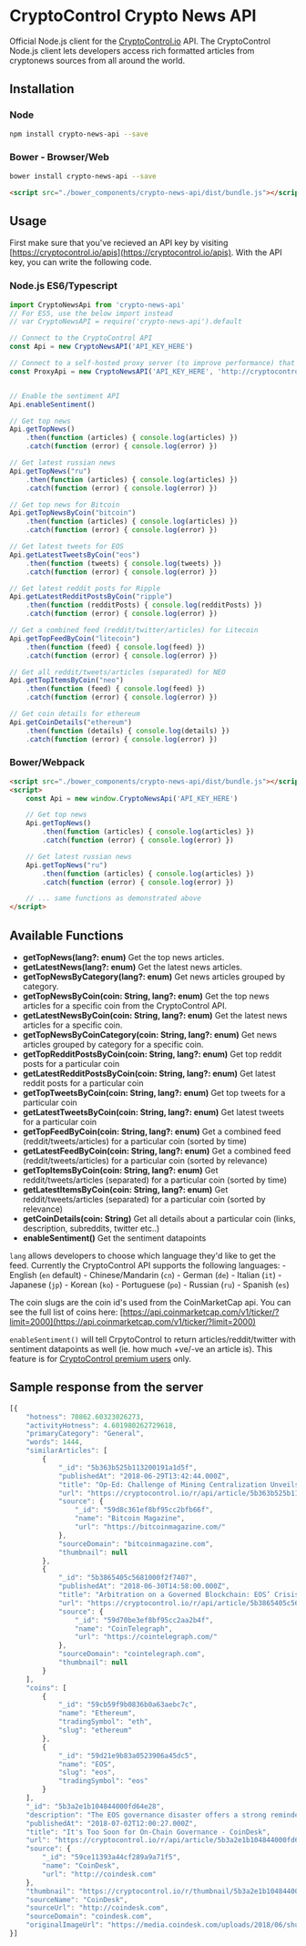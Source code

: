 CryptoControl Crypto News API
=========================

Official Node.js client for the [CryptoControl.io](https://cryptocontrol.io) API. The CryptoControl Node.js client lets developers access rich formatted articles from cryptonews sources from all around the world.

## Installation
### Node
```sh
npm install crypto-news-api --save
```

### Bower - Browser/Web
```sh
bower install crypto-news-api --save
```
```html
<script src="./bower_components/crypto-news-api/dist/bundle.js"></script>
```

## Usage
First make sure that you've recieved an API key by visiting [https://cryptocontrol.io/apis](https://cryptocontrol.io/apis). With the API key, you can write the following code.


### Node.js ES6/Typescript
```javascript
import CryptoNewsApi from 'crypto-news-api'
// For ES5, use the below import instead
// var CryptoNewsAPI = require('crypto-news-api').default

// Connect to the CryptoControl API
const Api = new CryptoNewsAPI('API_KEY_HERE')

// Connect to a self-hosted proxy server (to improve performance) that points to cryptocontrol.io
const ProxyApi = new CryptoNewsAPI('API_KEY_HERE', 'http://cryptocontrol_proxy/api/v1/public')


// Enable the sentiment API
Api.enableSentiment()

// Get top news
Api.getTopNews()
    .then(function (articles) { console.log(articles) })
    .catch(function (error) { console.log(error) })

// Get latest russian news
Api.getTopNews("ru")
    .then(function (articles) { console.log(articles) })
    .catch(function (error) { console.log(error) })

// Get top news for Bitcoin
Api.getTopNewsByCoin("bitcoin")
    .then(function (articles) { console.log(articles) })
    .catch(function (error) { console.log(error) })

// Get latest tweets for EOS
Api.getLatestTweetsByCoin("eos")
    .then(function (tweets) { console.log(tweets) })
    .catch(function (error) { console.log(error) })

// Get latest reddit posts for Ripple
Api.getLatestRedditPostsByCoin("ripple")
    .then(function (redditPosts) { console.log(redditPosts) })
    .catch(function (error) { console.log(error) })

// Get a combined feed (reddit/twitter/articles) for Litecoin
Api.getTopFeedByCoin("litecoin")
    .then(function (feed) { console.log(feed) })
    .catch(function (error) { console.log(error) })

// Get all reddit/tweets/articles (separated) for NEO
Api.getTopItemsByCoin("neo")
    .then(function (feed) { console.log(feed) })
    .catch(function (error) { console.log(error) })

// Get coin details for ethereum
Api.getCoinDetails("ethereum")
    .then(function (details) { console.log(details) })
    .catch(function (error) { console.log(error) })
```

### Bower/Webpack
```html
<script src="./bower_components/crypto-news-api/dist/bundle.js"></script>
<script>
    const Api = new window.CryptoNewsApi('API_KEY_HERE')

    // Get top news
    Api.getTopNews()
        .then(function (articles) { console.log(articles) })
        .catch(function (error) { console.log(error) })

    // Get latest russian news
    Api.getTopNews("ru")
        .then(function (articles) { console.log(articles) })
        .catch(function (error) { console.log(error) })

    // ... same functions as demonstrated above
</script>
```

## Available Functions

- **getTopNews(lang?: enum)** Get the top news articles.
- **getLatestNews(lang?: enum)** Get the latest news articles.
- **getTopNewsByCategory(lang?: enum)** Get news articles grouped by category.
- **getTopNewsByCoin(coin: String, lang?: enum)** Get the top news articles for a specific coin from the CryptoControl API.
- **getLatestNewsByCoin(coin: String, lang?: enum)** Get the latest news articles for a specific coin.
- **getTopNewsByCoinCategory(coin: String, lang?: enum)** Get news articles grouped by category for a specific coin.
- **getTopRedditPostsByCoin(coin: String, lang?: enum)** Get top reddit posts for a particular coin
- **getLatestRedditPostsByCoin(coin: String, lang?: enum)** Get latest reddit posts for a particular coin
- **getTopTweetsByCoin(coin: String, lang?: enum)** Get top tweets for a particular coin
- **getLatestTweetsByCoin(coin: String, lang?: enum)** Get latest tweets for a particular coin
- **getTopFeedByCoin(coin: String, lang?: enum)** Get a combined feed (reddit/tweets/articles) for a particular coin (sorted by time)
- **getLatestFeedByCoin(coin: String, lang?: enum)** Get a combined feed (reddit/tweets/articles) for a particular coin (sorted by relevance)
- **getTopItemsByCoin(coin: String, lang?: enum)** Get reddit/tweets/articles (separated) for a particular coin (sorted by time)
- **getLatestItemsByCoin(coin: String, lang?: enum)** Get reddit/tweets/articles (separated) for a particular coin (sorted by relevance)
- **getCoinDetails(coin: String)** Get all details about a particular coin (links, description, subreddits, twitter etc..)
- **enableSentiment()** Get the sentiment datapoints

`lang` allows developers to choose which language they'd like to get the feed. Currently the CryptoControl API supports the following languages:
    - English (`en` default)
    - Chinese/Mandarin (`cn`)
    - German (`de`)
    - Italian (`it`)
    - Japanese (`jp`)
    - Korean (`ko`)
    - Portuguese (`po`)
    - Russian (`ru`)
    - Spanish (`es`)

The coin slugs are the coin id's used from the CoinMarketCap api. You can see the full list of coins here: [https://api.coinmarketcap.com/v1/ticker/?limit=2000](https://api.coinmarketcap.com/v1/ticker/?limit=2000)

`enableSentiment()` will tell CrpytoControl to return articles/reddit/twitter with sentiment datapoints as well (ie. how much +ve/-ve an article is). This feature is for [CryptoControl premium users](https://cryptocontrol.io/en/about/premium) only.


## Sample response from the server

```javascript
[{
    "hotness": 70862.60323026273,
    "activityHotness": 4.601980262729618,
    "primaryCategory": "General",
    "words": 1444,
    "similarArticles": [
        {
            "_id": "5b363b525b113200191a1d5f",
            "publishedAt": "2018-06-29T13:42:44.000Z",
            "title": "Op-Ed: Challenge of Mining Centralization Unveils Bitcoin’s Elegant Design",
            "url": "https://cryptocontrol.io/r/api/article/5b363b525b113200191a1d5f?ref=5ac11440ec0af7be35528459",
            "source": {
                "_id": "59d8c361ef8bf95cc2bfb66f",
                "name": "Bitcoin Magazine",
                "url": "https://bitcoinmagazine.com/"
            },
            "sourceDomain": "bitcoinmagazine.com",
            "thumbnail": null
        },
        {
            "_id": "5b3865405c5681000f2f7407",
            "publishedAt": "2018-06-30T14:58:00.000Z",
            "title": "Arbitration on a Governed Blockchain: EOS’ Crisis of Dispute Resolution",
            "url": "https://cryptocontrol.io/r/api/article/5b3865405c5681000f2f7407?ref=5ac11440ec0af7be35528459",
            "source": {
                "_id": "59d70be3ef8bf95cc2aa2b4f",
                "name": "CoinTelegraph",
                "url": "https://cointelegraph.com/"
            },
            "sourceDomain": "cointelegraph.com",
            "thumbnail": null
        }
    ],
    "coins": [
        {
            "_id": "59cb59f9b0836b0a63aebc7c",
            "name": "Ethereum",
            "tradingSymbol": "eth",
            "slug": "ethereum"
        },
        {
            "_id": "59d21e9b83a0523906a45dc5",
            "name": "EOS",
            "slug": "eos",
            "tradingSymbol": "eos"
        }
    ],
    "_id": "5b3a2e1b104844000fd64e28",
    "description": "The EOS governance disaster offers a strong reminder of how entrenched human mistrust can be difficult to overcome.",
    "publishedAt": "2018-07-02T12:00:27.000Z",
    "title": "It's Too Soon for On-Chain Governance - CoinDesk",
    "url": "https://cryptocontrol.io/r/api/article/5b3a2e1b104844000fd64e28?ref=5ac11440ec0af7be35528459",
    "source": {
        "_id": "59ce11393a44cf289a9a71f5",
        "name": "CoinDesk",
        "url": "http://coindesk.com"
    },
    "thumbnail": "https://cryptocontrol.io/r/thumbnail/5b3a2e1b104844000fd64e28?ref=5ac11440ec0af7be35528459",
    "sourceName": "CoinDesk",
    "sourceUrl": "http://coindesk.com",
    "sourceDomain": "coindesk.com",
    "originalImageUrl": "https://media.coindesk.com/uploads/2018/06/shutterstock_153840266-e1530230263310.jpg"
}]
```